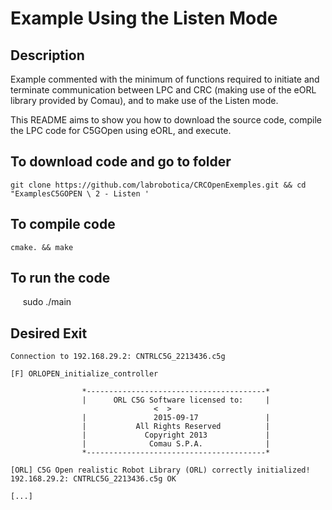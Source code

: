 # Example Using the Listen Mode

## Description

Example commented with the minimum of functions required to initiate and terminate communication between LPC and CRC (making use of the eORL library provided by Comau), and to make use of the Listen mode.

This README aims to show you how to download the source code, compile the LPC code for C5GOpen using eORL, and execute.

## To download code and go to folder

    git clone https://github.com/labrobotica/CRCOpenExemples.git && cd "ExamplesC5GOPEN \ 2 - Listen '

## To compile code

    cmake. && make

## To run the code

     sudo ./main

## Desired Exit

    Connection to 192.168.29.2: CNTRLC5G_2213436.c5g

    [F] ORLOPEN_initialize_controller

                    *----------------------------------------*
                    |      ORL C5G Software licensed to:     |
                                    <  >
                    |               2015-09-17               |
                    |           All Rights Reserved          |
                    |             Copyright 2013             |
                    |              Comau S.P.A.              |
                    *----------------------------------------*

    [ORL] C5G Open realistic Robot Library (ORL) correctly initialized!
    192.168.29.2: CNTRLC5G_2213436.c5g OK

    [...]
